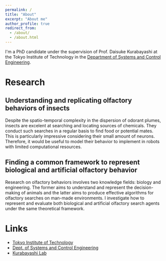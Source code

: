 ```yaml
---
permalink: /
title: "About"
excerpt: "About me"
author_profile: true
redirect_from: 
  - /about/
  - /about.html
---
```


I'm a PhD candidate under the supervision of Prof. Daisuke Kurabayashi at the Tokyo Institute of Technology in the [Department of Systems and Control Engineering](https://educ.titech.ac.jp/sc/eng/). 

Research
======

Understanding and replicating olfactory behaviors of insects
------
Despite the spatio-temporal complexity in the dispersion of odorant plumes, insects are excelent at searching and locating sources of chemicals. They conduct such searches in a regular basis to find food or potential mates. This is particularly impressive considering their small amount of neurons. Therefore, it would be useful to model their behavior to implement in robots with limited computational resources. 

Finding a common framework to represent biological and artificial olfactory behavior
------
Research on olfactory behaviors involves two knowledge fields: biology and engineering. The former aims to understand and represent the decision-making of animals and the latter aims to produce effective algorithms for olfactory searches on man-made environments. I investigate how to represent and evaluate both biological and artificial olfactory search agents under the same theoretical framework.

Links
=====

- [Tokyo Institute of Technology](https://www.titech.ac.jp/english/)
- [Dept. of Systems and Control Engineering](https://educ.titech.ac.jp/sc/eng/)
- [Kurabayashi Lab](http://www.irs.ctrl.titech.ac.jp/)